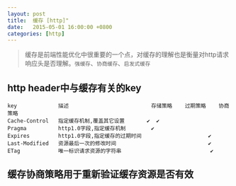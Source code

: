 ```yaml
---
layout: post
title:  缓存 [http]"
date:   2015-05-01 16:00:00 +0800
categories: [http]
---
```


> 缓存是前端性能优化中很重要的一个点，对缓存的理解也是衡量对http请求响应头是否理解。`强缓存`、`协商缓存`、`启发式缓存`

## http header中与缓存有关的key

```
key	            描述	                        存储策略	过期策略	协商策略
Cache-Control	指定缓存机制,覆盖其它设置	    ✔️	✔️	
Pragma	        http1.0字段,指定缓存机制	    ✔️		
Expires	        http1.0字段,指定缓存的过期时间                     ✔️	
Last-Modified	资源最后一次的修改时间                             ✔️
ETag	        唯一标识请求资源的字符串                            ✔️
```

## 缓存协商策略用于重新验证缓存资源是否有效
